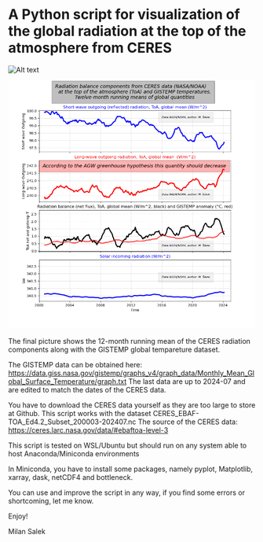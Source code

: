 # A Python script for visualization of the global radiation at the top of the atmosphere from CERES
![Alt text](relative%20CERES_radiation_fluxes_globe_ENG.png?raw=true "Title")

![Alt The final image](https://github.com/Milan007-sys/ceres_graphs/blob/main/CERES_radiation_fluxes_globe_ENG.png?raw=true)

The final picture shows the 12-month running mean of the CERES radiation components
along with the GISTEMP global tempareture dataset.

The GISTEMP data can be obtained here:
https://data.giss.nasa.gov/gistemp/graphs_v4/graph_data/Monthly_Mean_Global_Surface_Temperature/graph.txt
The last data are up to 2024-07 and are edited to match the dates of the CERES data. 

You have to download the CERES data yourself as they are too large to store at 
Github. This script works with the dataset CERES_EBAF-TOA_Ed4.2_Subset_200003-202407.nc
The source of the CERES data: 
https://ceres.larc.nasa.gov/data/#ebaftoa-level-3

This script is tested on WSL/Ubuntu but should run on any system able to host
Anaconda/Miniconda environments

In Miniconda, you have to install some packages, namely pyplot, Matplotlib, xarray, dask, netCDF4 and bottleneck. 

You can use and improve the script in any way, if you find some errors or shortcoming, let me know.

Enjoy!

Milan Salek 
